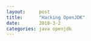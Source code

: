 ```yaml
---
layout:     post
title:      "Hacking OpenJDK"
date:       2018-3-2
categories: java openjdk
---
```

